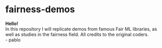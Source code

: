 # fairness-demos <br>
**Hello!**<br>
In this repository I will replicate demos from famous Fair ML libraries, as well as studies in the fairness field. All credits to the original coders.<br>
\- pablo 
